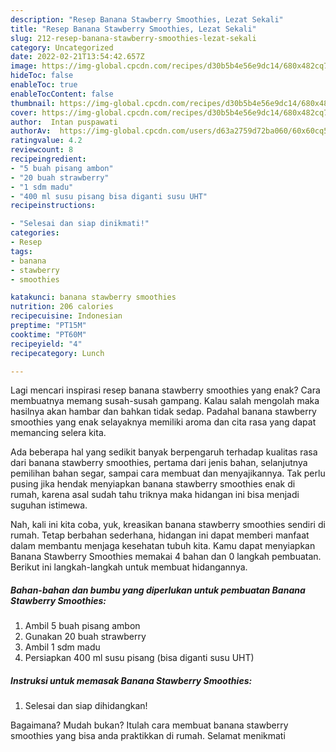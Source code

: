 ```yaml
---
description: "Resep Banana Stawberry Smoothies, Lezat Sekali"
title: "Resep Banana Stawberry Smoothies, Lezat Sekali"
slug: 212-resep-banana-stawberry-smoothies-lezat-sekali
category: Uncategorized
date: 2022-02-21T13:54:42.657Z
image: https://img-global.cpcdn.com/recipes/d30b5b4e56e9dc14/680x482cq70/banana-stawberry-smoothies-foto-resep-utama.jpg
hideToc: false
enableToc: true
enableTocContent: false
thumbnail: https://img-global.cpcdn.com/recipes/d30b5b4e56e9dc14/680x482cq70/banana-stawberry-smoothies-foto-resep-utama.jpg
cover: https://img-global.cpcdn.com/recipes/d30b5b4e56e9dc14/680x482cq70/banana-stawberry-smoothies-foto-resep-utama.jpg
author:  Intan puspawati
authorAv:  https://img-global.cpcdn.com/users/d63a2759d72ba060/60x60cq50/avatar.jpg
ratingvalue: 4.2
reviewcount: 8
recipeingredient:
- "5 buah pisang ambon"
- "20 buah strawberry"
- "1 sdm madu"
- "400 ml susu pisang bisa diganti susu UHT"
recipeinstructions:

- "Selesai dan siap dinikmati!"
categories:
- Resep
tags:
- banana
- stawberry
- smoothies

katakunci: banana stawberry smoothies 
nutrition: 206 calories
recipecuisine: Indonesian
preptime: "PT15M"
cooktime: "PT60M"
recipeyield: "4"
recipecategory: Lunch

---
```



Lagi mencari inspirasi resep banana stawberry smoothies yang enak? Cara membuatnya memang susah-susah gampang. Kalau salah mengolah maka hasilnya akan hambar dan bahkan tidak sedap. Padahal banana stawberry smoothies yang enak selayaknya memiliki aroma dan cita rasa yang dapat memancing selera kita.


Ada beberapa hal yang sedikit banyak berpengaruh terhadap kualitas rasa dari banana stawberry smoothies, pertama dari jenis bahan, selanjutnya pemilihan bahan segar, sampai cara membuat dan menyajikannya. Tak perlu pusing jika hendak menyiapkan banana stawberry smoothies enak di rumah, karena asal sudah tahu triknya maka hidangan ini bisa menjadi suguhan istimewa.




Nah, kali ini kita coba, yuk, kreasikan banana stawberry smoothies sendiri di rumah. Tetap berbahan sederhana, hidangan ini dapat memberi manfaat dalam membantu menjaga kesehatan tubuh kita. Kamu dapat menyiapkan Banana Stawberry Smoothies memakai 4 bahan dan 0 langkah pembuatan. Berikut ini langkah-langkah untuk membuat hidangannya.

<!--inarticleads1-->

##### Bahan-bahan dan bumbu yang diperlukan untuk pembuatan Banana Stawberry Smoothies:

1. Ambil 5 buah pisang ambon
1. Gunakan 20 buah strawberry
1. Ambil 1 sdm madu
1. Persiapkan 400 ml susu pisang (bisa diganti susu UHT)




<!--inarticleads2-->

##### Instruksi untuk memasak Banana Stawberry Smoothies:


1. Selesai dan siap dihidangkan!



Bagaimana? Mudah bukan? Itulah cara membuat banana stawberry smoothies yang bisa anda praktikkan di rumah. Selamat menikmati
